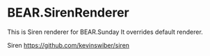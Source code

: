 # BEAR.SirenRenderer

This is Siren renderer for BEAR.Sunday
It overrides default renderer.

Siren
https://github.com/kevinswiber/siren
